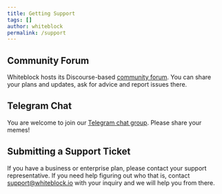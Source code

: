 ```yaml
---
title: Getting Support
tags: []
author: whiteblock
permalink: /support
---
```

## Community Forum

Whiteblock hosts its Discourse-based [community forum](https://community.whiteblock.io). You can share your plans and updates, ask for advice and report issues there.

## Telegram Chat

You are welcome to join our [Telegram chat group](https://t.me/whiteblockio). Please share your memes!

## Submitting a Support Ticket

If you have a business or enterprise plan, please contact your support representative. If you need help figuring out who that is, contact [support@whiteblock.io](mailto:support@whiteblock.io) with your inquiry and we will help you from there.